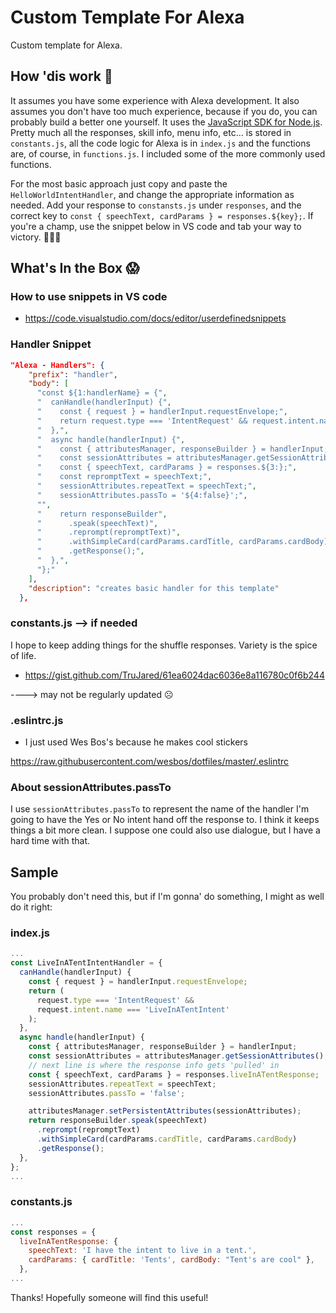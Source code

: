 # Custom Template For Alexa

Custom template for Alexa.

## How 'dis work 🤷‍

It assumes you have some experience with Alexa development. It also assumes you don't have too much experience, because if you do, you can probably build a better one yourself. It uses the [JavaScript SDK for Node.js](https://github.com/alexa/alexa-skills-kit-sdk-for-nodejs). Pretty much all the responses, skill info, menu info, etc... is stored in `constants.js`, all the code logic for Alexa is in `index.js` and the functions are, of course, in `functions.js`. I included some of the more commonly used functions.

For the most basic approach just copy and paste the `HelloWorldIntentHandler`, and change the appropriate information as needed. Add your response to `constansts.js` under `responses`, and the correct key to `const { speechText, cardParams } = responses.${key};`. If you're a champ, use the snippet below in VS code and tab your way to victory. 🍾🍾🍾

## What's In the Box 😱

### How to use snippets in VS code

- https://code.visualstudio.com/docs/editor/userdefinedsnippets

### Handler Snippet

```json
"Alexa - Handlers": {
    "prefix": "handler",
    "body": [
      "const ${1:handlerName} = {",
      "  canHandle(handlerInput) {",
      "    const { request } = handlerInput.requestEnvelope;",
      "    return request.type === 'IntentRequest' && request.intent.name === '${2:}';",
      "  },",
      "  async handle(handlerInput) {",
      "    const { attributesManager, responseBuilder } = handlerInput;",
      "    const sessionAttributes = attributesManager.getSessionAttributes();",
      "    const { speechText, cardParams } = responses.${3:};",
      "    const repromptText = speechText;",
      "    sessionAttributes.repeatText = speechText;",
      "    sessionAttributes.passTo = '${4:false}';",
      "",
      "    return responseBuilder",
      "      .speak(speechText)",
      "      .reprompt(repromptText)",
      "      .withSimpleCard(cardParams.cardTitle, cardParams.cardBody)",
      "      .getResponse();",
      "  },",
      "};"
    ],
    "description": "creates basic handler for this template"
  },
```

### constants.js --> if needed

I hope to keep adding things for the shuffle responses. Variety is the spice of life.

- https://gist.github.com/TruJared/61ea6024dac6036e8a116780c0f6b244

----> may not be regularly updated ☹️

### .eslintrc.js

- I just used Wes Bos's because he makes cool stickers

https://raw.githubusercontent.com/wesbos/dotfiles/master/.eslintrc

### About sessionAttributes.passTo

I use `sessionAttributes.passTo` to represent the name of the handler I'm going to have the Yes or No intent hand off the response to. I think it keeps things a bit more clean. I suppose one could also use dialogue, but I have a hard time with that.

## Sample

You probably don't need this, but if I'm gonna' do something, I might as well do it right:

### index.js

```javascript
...
const LiveInATentIntentHandler = {
  canHandle(handlerInput) {
    const { request } = handlerInput.requestEnvelope;
    return (
      request.type === 'IntentRequest' &&
      request.intent.name === 'LiveInATentIntent'
    );
  },
  async handle(handlerInput) {
    const { attributesManager, responseBuilder } = handlerInput;
    const sessionAttributes = attributesManager.getSessionAttributes();
    // next line is where the response info gets 'pulled' in
    const { speechText, cardParams } = responses.liveInATentResponse;
    sessionAttributes.repeatText = speechText;
    sessionAttributes.passTo = 'false';

    attributesManager.setPersistentAttributes(sessionAttributes);
    return responseBuilder.speak(speechText)
      .reprompt(repromptText)
      .withSimpleCard(cardParams.cardTitle, cardParams.cardBody)
      .getResponse();
  },
};
...
```

### constants.js

```javascript
...
const responses = {
  liveInATentResponse: {
    speechText: 'I have the intent to live in a tent.',
    cardParams: { cardTitle: 'Tents', cardBody: "Tent's are cool" },
  },
...
```

Thanks! Hopefully someone will find this useful!
